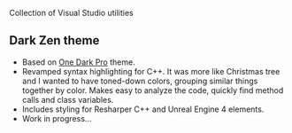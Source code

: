 Collection of Visual Studio utilities

## Dark Zen theme
* Based on [One Dark Pro](https://marketplace.visualstudio.com/items?itemName=adrianwilczynski.one-dark-pro) theme. 
* Revamped syntax highlighting for C++. It was more like Christmas tree and I wanted to have toned-down colors, grouping similar things together by color. Makes easy to analyze the code, quickly find method calls and class variables.
* Includes styling for Resharper C++ and Unreal Engine 4 elements.
* Work in progress...
